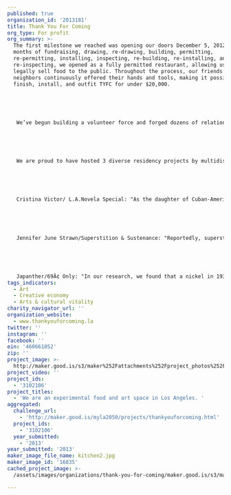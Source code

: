 ```yaml
---
published: true
organization_id: '2013181'
title: Thank You For Coming
org_type: For profit
org_summary: >-
  The first milestone we reached was opening our doors December 5, 2012. After 9
  months of fundraising, drawing, re-drawing, building, permitting,
  re-permitting, installing, inspecting, re-building, re-installing, and
  re-inspecting, we opened as a fully permitted restaurant, allowing us to
  legally sell food to the public. Throughout the process, our friends and
  neighbors continuously offered their hands and tools, making it possible to
  finish, install, and outfit TYFC for under $20,000. 
   
   
   
   
   
   We’ve begun building a volunteer force and forged dozens of relationships, enabling us to source local produce, accept time dollars as currency, or offer a class on the History of Art and Food. 
   
   
   
   
   
   We are proud to have hosted 3 diverse residency projects by multidisciplinary artists who each contextualized food in a different manner through their work at TYFC-- 
   
   
   
   
   
   Cristina Victor/ L.A.Novela Special: "As the daughter of Cuban-American exiles born and raised in Miami, exile experience is at the root of my desire to contextualize a sense of cultural displacement. Through performance/food events, I create environments where parody, contradiction and nostalgia are ingredients to addressing the complexities of representing identity. My practice often involves appropriating stereotypes present in mass media, specifically about Latinos, through my alter ego Miami. By way of humor, kitschy aesthetics, and 'authentic' food, I intend to seduce people into a situation in which they are immersed in stereotypes that are familiar yet very clearly performed."
   
   
   
   
   
   Jennifer June Strawn/Superstition & Sustenance: "Reportedly, superstitious belief is on the rise in modern society, neck-and-neck, it seems, with an ever-widening faith in scientific fact. The purpose of this project is to examine the mechanism of superstition, its role in our private and public lives, and its relevance. As sensitive creatures vulnerable to the harsh realities of the world we live in, superstition, as a complicated system of smoke-and-mirrors—regardless of its actual efficacy—is necessary to our survival as a species. Through the scope of whimsy, play, and humor, my mission is to present superstition in the form of food and food-for-thought."
   
   
   
   
   
   Japanther/69Â¢ Only: "In our research, we found that a nickel in 1930 is valued, coincidentally, at 69Â¢ today. But while automats used to provide public dignity for pennies on the dollar, in 2013, questions about value, quality and service are still highly contended. Our intention in creating a 69Â¢ Only store is to provide a place where people can eat and hang out affordably in LA. We’re challenging ourselves to fully consider the costs and value of things that are too-often omitted in the conversation: labor, modern manufacturing processes, etc. It is without a doubt that we will need to rely on creative resource gathering, careful proportioning, DIY processes, and the generosity of friends and strangers to realize a 69Â¢ Only store."
tags_indicators:
  - Art
  - Creative economy
  - Arts & cultural vitality
charity_navigator_url: ''
organization_website:
  - www.thankyouforcoming.la
twitter: ''
instagram: ''
facebook: ''
ein: '460661052'
zip: ''
project_image: >-
  http://maker.good.is/s3/maker%252Fattachments%252Fproject_photos%252Fimages%252F16835%252Fdisplay%252Fkitchen2.jpg=c570x385
project_video: ''
project_ids:
  - '3102106'
project_titles:
  - 'We are an experimental food and art space in Los Angeles. '
aggregated:
  challenge_url:
    - 'http://maker.good.is/myla2050/projects/thankyouforcoming.html'
  project_ids:
    - '3102106'
  year_submitted:
    - '2013'
year_submitted: '2013'
maker_image_file_name: kitchen2.jpg
maker_image_id: '16835'
cached_project_image: >-
  /assets/images/organizations/thank-you-for-coming/maker.good.is/s3/maker%252Fattachments%252Fproject_photos%252Fimages%252F16835%252Fdisplay%252Fkitchen2.jpg=c570x385.jpg

---
```

